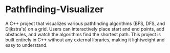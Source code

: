 # Pathfinding-Visualizer
A C++ project that visualizes various pathfinding algorithms (BFS, DFS, and Dijkstra's) on a grid. Users can interactively place start and end points, add obstacles, and watch the algorithms find the shortest path. This project is built entirely in C++ without any external libraries, making it lightweight and easy to understand.
